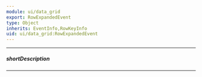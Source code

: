 ```yaml
---
module: ui/data_grid
export: RowExpandedEvent
type: Object
inherits: EventInfo,RowKeyInfo
uid: ui/data_grid:RowExpandedEvent
---
```

---
##### shortDescription
<!-- Description goes here -->

---
<!-- Description goes here -->